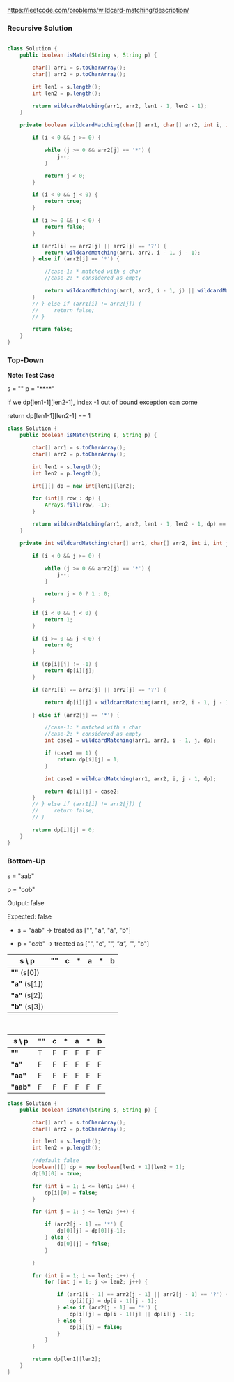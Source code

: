 https://leetcode.com/problems/wildcard-matching/description/


### Recursive Solution

```java

class Solution {
    public boolean isMatch(String s, String p) {

        char[] arr1 = s.toCharArray();
        char[] arr2 = p.toCharArray();

        int len1 = s.length();
        int len2 = p.length();

        return wildcardMatching(arr1, arr2, len1 - 1, len2 - 1);
    }

    private boolean wildcardMatching(char[] arr1, char[] arr2, int i, int j) {

        if (i < 0 && j >= 0) {

            while (j >= 0 && arr2[j] == '*') {
                j--;
            }

            return j < 0;
        }

        if (i < 0 && j < 0) {
            return true;
        }

        if (i >= 0 && j < 0) {
            return false;
        }

        if (arr1[i] == arr2[j] || arr2[j] == '?') {
            return wildcardMatching(arr1, arr2, i - 1, j - 1);
        } else if (arr2[j] == '*') {

            //case-1: * matched with s char
            //case-2: * considered as empty

            return wildcardMatching(arr1, arr2, i - 1, j) || wildcardMatching(arr1, arr2, i, j - 1);
        }
        // } else if (arr1[i] != arr2[j]) {
        //     return false;
        // }

        return false;
    }
}
```

### Top-Down

**Note: Test Case**

s = ""
p = "****"

if we dp[len1-1][len2-1], index -1 out of bound exception can come

return dp[len1-1][len2-1] == 1

```java
class Solution {
    public boolean isMatch(String s, String p) {

        char[] arr1 = s.toCharArray();
        char[] arr2 = p.toCharArray();

        int len1 = s.length();
        int len2 = p.length();

        int[][] dp = new int[len1][len2];

        for (int[] row : dp) {
            Arrays.fill(row, -1);
        }

        return wildcardMatching(arr1, arr2, len1 - 1, len2 - 1, dp) == 1;
    }

    private int wildcardMatching(char[] arr1, char[] arr2, int i, int j, int[][] dp) {

        if (i < 0 && j >= 0) {

            while (j >= 0 && arr2[j] == '*') {
                j--;
            }

            return j < 0 ? 1 : 0;
        }

        if (i < 0 && j < 0) {
            return 1;
        }

        if (i >= 0 && j < 0) {
            return 0;
        }

        if (dp[i][j] != -1) {
            return dp[i][j];
        }

        if (arr1[i] == arr2[j] || arr2[j] == '?') {

            return dp[i][j] = wildcardMatching(arr1, arr2, i - 1, j - 1, dp);

        } else if (arr2[j] == '*') {

            //case-1: * matched with s char
            //case-2: * considered as empty
            int case1 = wildcardMatching(arr1, arr2, i - 1, j, dp);

            if (case1 == 1) {
                return dp[i][j] = 1;
            }

            int case2 = wildcardMatching(arr1, arr2, i, j - 1, dp);

            return dp[i][j] = case2;
        }
        // } else if (arr1[i] != arr2[j]) {
        //     return false;
        // }

        return dp[i][j] = 0;
    }
}
```

### Bottom-Up 


s =
"aab"

p =
"c*a*b"

Output: false

Expected: false

* s = "aab" → treated as ["", "a", "a", "b"]

* p = "c*a*b" → treated as ["", "c", "*", "a", "*", "b"]



|       s \ p       |  ""  |  c  |  *  |  a  |  *  |  b  |
|------------------|------|-----|-----|-----|-----|-----|
| **""** (s[0])     |      |     |     |     |     |     |
| **"a"** (s[1])    |      |     |     |     |     |     |
| **"a"** (s[2])    |      |     |     |     |     |     |
| **"b"** (s[3])    |      |     |     |     |     |     |


</br>

|      s \ p     | "" | c | * | a | * | b |
|----------------|----|---|---|---|---|---|
| **""**         | T  | F | F | F | F | F |
| **"a"**        | F  | F | F | F | F | F |
| **"aa"**       | F  | F | F | F | F | F |
| **"aab"**      | F  | F | F | F | F | F |


```java
class Solution {
    public boolean isMatch(String s, String p) {

        char[] arr1 = s.toCharArray();
        char[] arr2 = p.toCharArray();

        int len1 = s.length();
        int len2 = p.length();

        //default false
        boolean[][] dp = new boolean[len1 + 1][len2 + 1];
        dp[0][0] = true;

        for (int i = 1; i <= len1; i++) {
            dp[i][0] = false;
        }

        for (int j = 1; j <= len2; j++) {

            if (arr2[j - 1] == '*') {
                dp[0][j] = dp[0][j-1];
            } else {
                dp[0][j] = false;
            }

        }

        for (int i = 1; i <= len1; i++) {
            for (int j = 1; j <= len2; j++) {

                if (arr1[i - 1] == arr2[j - 1] || arr2[j - 1] == '?') {
                    dp[i][j] = dp[i - 1][j - 1];
                } else if (arr2[j - 1] == '*') {
                    dp[i][j] = dp[i - 1][j] || dp[i][j - 1];
                } else {
                    dp[i][j] = false;
                }
            }
        }

        return dp[len1][len2];
    }
}
```